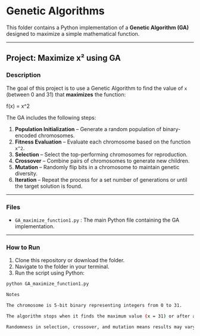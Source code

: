 # Genetic Algorithms

This folder contains a Python implementation of a **Genetic Algorithm (GA)** designed to maximize a simple mathematical function.

---

## Project: Maximize x² using GA

### Description
The goal of this project is to use a Genetic Algorithm to find the value of `x` (between 0 and 31) that **maximizes** the function:

f(x) = x^2


The GA includes the following steps:
1. **Population Initialization** – Generate a random population of binary-encoded chromosomes.
2. **Fitness Evaluation** – Evaluate each chromosome based on the function `x^2`.
3. **Selection** – Select the top-performing chromosomes for reproduction.
4. **Crossover** – Combine pairs of chromosomes to generate new children.
5. **Mutation** – Randomly flip bits in a chromosome to maintain genetic diversity.
6. **Iteration** – Repeat the process for a set number of generations or until the target solution is found.

---

### Files
- `GA_maximize_function1.py` : The main Python file containing the GA implementation.

---

### How to Run
1. Clone this repository or download the folder.
2. Navigate to the folder in your terminal.
3. Run the script using Python:

```bash
python GA_maximize_function1.py

Notes

The chromosome is 5-bit binary representing integers from 0 to 31.

The algorithm stops when it finds the maximum value (x = 31) or after a set number of generations.

Randomness in selection, crossover, and mutation means results may vary slightly between runs.
